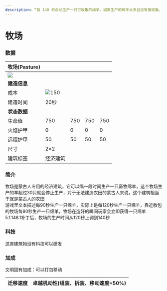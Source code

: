 ```yaml
---
description: “每 140 秒自动生产一只可收集的绵羊。如果生产的绵羊太多且没有被收集，则生产将停止”
---
```


# 牧场

### 数据

| **牧场(Pasture)**                                                                                          |                                                                                                    |     |     |     |
| -------------------------------------------------------------------------------------------------------- | -------------------------------------------------------------------------------------------------- | --- | --- | --- |
| ![](https://seicing-1257171891.cos.ap-nanjing.myqcloud.com/3fatcatpool/aoe4/tech/%E7%89%A7%E5%9C%BA.png) |                                                                                                    |     |     |     |
| **建造信息**                                                                                                 |                                                                                                    |     |     |     |
| 成本                                                                                                       | ![](https://seicing-1257171891.cos.ap-nanjing.myqcloud.com/3fatcatpool/aoe4/tech/%E6%9C%A8.png)150 |     |     |     |
| 建造时间                                                                                                     | 20秒                                                                                                |     |     |     |
| **状态数据**                                                                                                 |                                                                                                    |     |     |     |
| 生命值                                                                                                      | 750                                                                                                | 750 | 750 | 750 |
| 火焰护甲                                                                                                     | 0                                                                                                  | 0   | 0   | 0   |
| 远程护甲                                                                                                     | 50                                                                                                 | 50  | 50  | 50  |
| 尺寸                                                                                                       | 2×2                                                                                                |     |     |     |
| 建筑标签                                                                                                     | 经济建筑                                                                                               |     |     |     |

### 简介 <a href="#jia" id="jia"></a>

牧场是蒙古人专用的经济建筑，它可以隔一段时间生产一只畜牧绵羊，这个牧场生产的羊超过30只就会停止生产，对于无法建造农田的蒙古人来说，这个建筑相当于就是蒙古人的农田\
游戏里文本描述每90秒生产一只绵羊，实际上是每120秒生产一只绵羊，靠近敖包的牧场每80秒生产一只绵羊，牧场在造好的瞬间玩家会立即获得一只绵羊\
5.1.148.1补丁后，牧场的生产时间从120秒上调到140秒

### 科技 <a href="#sp1" id="sp1"></a>

这座建筑物没有科技可以研发

### 加成 <a href="#sp" id="sp"></a>

文明固有加成：可以打包移动

| 迁移速度 | <img src="https://seicing-1257171891.cos.ap-nanjing.myqcloud.com/3fatcatpool/aoe4/tech/%E5%8D%93%E8%B6%8A%E6%9C%BA%E5%8A%A8%E6%80%A7.png" alt="" data-size="line">卓越机动性(组装、拆装、移动速度+50%) |
| ---- | --------------------------------------------------------------------------------------------------------------------------------------------------------------------------------------- |
